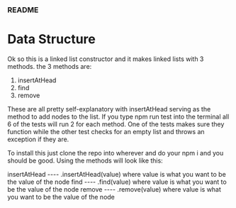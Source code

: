 ### README

# Data Structure
Ok so this is a linked list constructor and it makes linked lists with 3 methods. the 3 methods are:

1) insertAtHead
2) find
3) remove

These are all pretty self-explanatory with insertAtHead serving as the method to add nodes to the list. If you type npm run test into the terminal all 6 of the tests will run
2 for each method. One of the tests makes sure they function while the other test checks for an empty list and throws an exception if they are.

To install this just clone the repo into wherever and do your npm i and you should be good.
Using the methods will look like this:

insertAtHead ---- <nameoflinkedlist>.insertAtHead(value) where value is what you want to be the value of the node
find ---- <nameoflinkedlist>.find(value) where value is what you want to be the value of the node
remove ---- <nameoflinkedlist>.remove(value) where value is what you want to be the value of the node